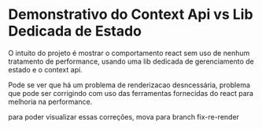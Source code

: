 # Demonstrativo do Context Api vs Lib Dedicada de Estado

O intuito do projeto é mostrar o comportamento react sem uso de nenhum tratamento de performance, usando uma lib dedicada de gerenciamento de estado e o context api.

Pode se ver que há um problema de renderizacao desncessária, problema que pode ser corrigindo com uso das ferramentas fornecidas do react para melhoria na performance.

para poder visualizar essas correções, mova para branch fix-re-render

